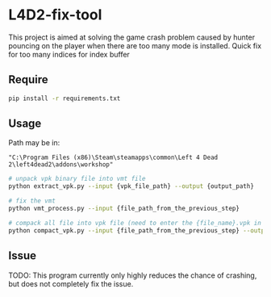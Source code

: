 # L4D2-fix-tool

This project is aimed at solving the game crash problem caused by hunter pouncing on the player when there are too many mode is installed. Quick fix for too many indices for index buffer

## Require

```sh
pip install -r requirements.txt
```

## Usage

Path may be in: 
```
"C:\Program Files (x86)\Steam\steamapps\common\Left 4 Dead 2\left4dead2\addons\workshop"
```

```sh
# unpack vpk binary file into vmt file
python extract_vpk.py --input {vpk_file_path} --output {output_path}

# fix the vmt
python vmt_process.py --input {file_path_from_the_previous_step}

# compack all file into vpk file (need to enter the {file_name}.vpk in the path)
python compact_vpk.py --input {file_path_from_the_previous_step} --output {original_vpk_path}
```

## Issue

TODO: This program currently only highly reduces the chance of crashing, but does not completely fix the issue.
